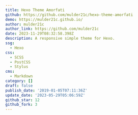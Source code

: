 ```yaml
---
title: Hexo Theme Amorfati
github: https://github.com/mulder21c/hexo-theme-amorfati
demo: https://mulder21c.github.io/
author: mulder21c
author_link: https://github.com/mulder21c
date: 2023-11-29T08:32:58.398Z
description: A responsive simple theme for Hexo.
ssg:
  - Hexo
css:
  - SCSS
  - PostCSS
  - Stylus
cms:
  - Markdown
category: []
draft: false
publish_date: '2019-01-05T07:11:36Z'
update_date: '2023-05-29T05:06:59Z'
github_star: 12
github_fork: 3
---
```

